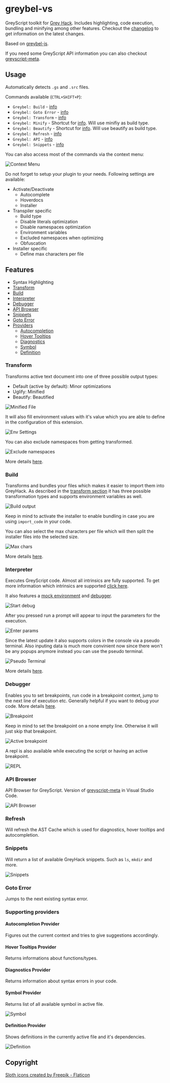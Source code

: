 # greybel-vs

GreyScript toolkit for [Grey Hack](https://greyhackgame.com). Includes highlighting, code execution, bundling and minifying among other features. Checkout the [changelog](https://github.com/ayecue/greybel-vs/blob/main/CHANGELOG.md) to get information on the latest changes.

Based on [greybel-js](https://github.com/ayecue/greybel-js).

If you need some GreyScript API information you can also checkout [greyscript-meta](https://greyscript-meta.netlify.app/).

## Usage

Automatically detects `.gs` and `.src` files.

Commands available (`CTRL+SHIFT+P`):
- `Greybel: Build` - [info](#build)
- `Greybel: Goto Error` - [info](#goto-error)
- `Greybel: Transform` - [info](#transform)
- `Greybel: Minify` - Shortcut for [info](#transform). Will use minifiy as build type.
- `Greybel: Beautify` - Shortcut for [info](#transform). Will use beautify as build type.
- `Greybel: Refresh` - [info](#refresh)
- `Greybel: API` - [info](#api-browser)
- `Greybel: Snippets` - [info](#snippets)

You can also access most of the commands via the context menu:

![Context Menu](/assets/context-menu.png?raw=true "ContextMenu")

Do not forget to setup your plugin to your needs. Following settings are available:

- Activate/Deactivate
    - Autocomplete
    - Hoverdocs
    - Installer
- Transpiler specific
    - Build type
    - Disable literals optimization
    - Disable namespaces optimization
    - Environment variables
    - Excluded namespaces when optimizing
    - Obfuscation
- Installer specific
    - Define max characters per file

## Features

- Syntax Highlighting
- [Transform](#transform)
- [Build](#build)
- [Interpreter](#interpreter)
- [Debugger](#debugger)
- [API Browser](#api-browser)
- [Snippets](#snippets)
- [Goto Error](#goto-error)
- [Providers](#supporting-providers)
    - [Autocompletion](#autocompletion-provider)
    - [Hover Tooltips](#hover-tooltips-provider)
    - [Diagnostics](#diagnostics-provider)
    - [Symbol](#symbol-provider)
    - [Definition](#definition-provider)

### Transform

Transforms active text document into one of three possible output types:
- Default (active by default): Minor optimizations
- Uglify: Minified
- Beautify: Beautified

![Minified File](/assets/minified.png?raw=true "Minified file")

It will also fill environment values with it's value which you are able to define in the configuration of this extension.

![Env Settings](/assets/settings-env.png?raw=true "Env Settings")

You can also exclude namespaces from getting transformed.

![Exclude namespaces](/assets/settings-exclude-namespaces.png?raw=true "Exclude namespaces")

More details [here](https://github.com/ayecue/greybel-js#transpiler).

### Build

Transforms and bundles your files which makes it easier to import them into GreyHack. As described in the [transform section](#transform) it has three possible transformation types and supports environment variables as well.

![Build output](/assets/build.png?raw=true "Build output")

Keep in mind to activate the installer to enable bundling in case you are using `import_code` in your code.

You can also select the max characters per file which will then split the installer files into the selected size.

![Max chars](/assets/settings-max-chars.png?raw=true "Max chars")

More details [here](https://github.com/ayecue/greybel-js#transpiler).

### Interpreter

Executes GreyScript code. Almost all intrinsics are fully supported. To get more information which intrinsics are supported [click here](https://github.com/ayecue/greybel-js#greyscript-api-support).

It also features a [mock environment](https://github.com/ayecue/greybel-js#local-environment) and [debugger](#debugger).

![Start debug](/assets/start-debug.png?raw=true "Start debug")

After you pressed run a prompt will appear to input the parameters for the execution.

![Enter params](/assets/params.png?raw=true "Enter params")

Since the latest update it also supports colors in the console via a pseudo terminal. Also inputing data is much more convinient now since there won't be any popups anymore instead you can use the pseudo terminal.

![Pseudo Terminal](/assets/pseudo-terminal.png?raw=true "Pseudo Terminal")

More details [here](https://github.com/ayecue/greybel-js#interpreter).

### Debugger

Enables you to set breakpoints, run code in a breakpoint context, jump to the next line of execution etc. Generally helpful if you want to debug your code. More details [here](https://github.com/ayecue/greybel-js#debugger).

![Breakpoint](/assets/breakpoint.png?raw=true "Breakpoint")

Keep in mind to set the breakpoint on a none empty line. Otherwise it will just skip that breakpoint.

![Active breakpoint](/assets/active-breakpoint.png?raw=true "Active breakpoint")

A repl is also available while executing the script or having an active breakpoint.

![REPL](/assets/repl.png?raw=true "REPL")

### API Browser

API Browser for GreyScript. Version of [greyscript-meta](https://greyscript-meta.netlify.app/) in Visual Studio Code.

![API Browser](/assets/api-browser.png?raw=true "API Browser")

### Refresh

Will refresh the AST Cache which is used for diagnostics, hover tooltips and autocompletion.

### Snippets

Will return a list of available GreyHack snippets. Such as `ls`, `mkdir` and more.

![Snippets](/assets/snippets.png?raw=true "Snippets")

### Goto Error

Jumps to the next existing syntax error.

### Supporting providers

#### Autocompletion Provider

Figures out the current context and tries to give suggestions accordingly.

#### Hover Tooltips Provider

Returns informations about functions/types.

#### Diagnostics Provider

Returns information about syntax errors in your code.

#### Symbol Provider

Returns list of all available symbol in active file.

![Symbol](/assets/symbols.png?raw=true "Symbol")

#### Definition Provider

Shows definitions in the currently active file and it's dependencies.

![Definition](/assets/definition-provider.png?raw=true "Definition")

## Copyright

[Sloth icons created by Freepik - Flaticon](https://www.flaticon.com/free-icons/sloth)